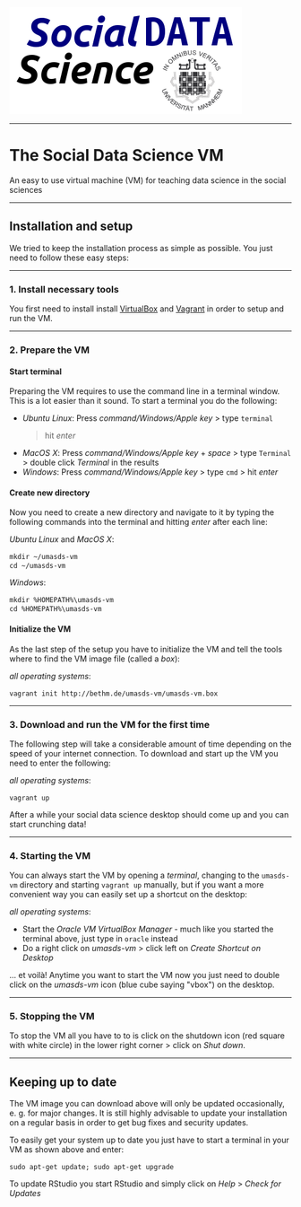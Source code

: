 ![Social Data Science](img/sds.png)

---

# The Social Data Science VM

An easy to use virtual machine (VM) for teaching data science in the 
social sciences

---

## **Installation and setup**
We tried to keep the installation process as simple as possible. You 
just need to follow these easy steps:

---

### 1. Install necessary tools
You first need to install install 
[VirtualBox](https://www.virtualbox.org/wiki/Downloads) and 
[Vagrant](https://www.vagrantup.com/downloads.html) in order to setup 
and run the VM.

---

### 2. Prepare the VM
#### Start terminal
Preparing the VM requires to use the command line in a terminal window. 
This is a lot easier than it sound. To start a terminal you do the 
following:

* *Ubuntu Linux*: Press *command/Windows/Apple key* > type `terminal` 
    > hit *enter*
* *MacOS X*: Press *command/Windows/Apple key* + *space* > type 
    `Terminal` > double click *Terminal* in the results
* *Windows*: Press *command/Windows/Apple key* > type `cmd` > hit 
    *enter*

#### Create new directory
Now you need to create a new directory and navigate to it by typing the 
following commands into the terminal and hitting *enter* after each
line:

*Ubuntu Linux* and *MacOS X*: 
```
mkdir ~/umasds-vm
cd ~/umasds-vm
```

*Windows*: 
```
mkdir %HOMEPATH%\umasds-vm
cd %HOMEPATH%\umasds-vm
```
#### Initialize the VM
As the last step of the setup you have to initialize the VM and tell the
tools where to find the VM image file (called a *box*):

*all operating systems*: 
```
vagrant init http://bethm.de/umasds-vm/umasds-vm.box
```

---

### 3. Download and run the VM for the first time
The following step will take a considerable amount of time depending on
the speed of your internet connection. To download and start up the VM 
you need to enter the following:

*all operating systems*: 
```
vagrant up
```

After a while your social data science desktop should come up and you 
can start crunching data!

---

### 4. Starting the VM
You can always start the VM by opening a *terminal*, changing to the 
`umasds-vm` directory and starting `vagrant up` manually, but if you 
want a more convenient way you can easily set up a shortcut on the 
desktop:
  
*all operating systems*:

* Start the *Oracle VM VirtualBox Manager* - much like you started the 
    terminal above, just type in `oracle` instead
* Do a right click on *umasds-vm* > click left on *Create Shortcut on 
    Desktop*

... et voilà! Anytime you want to start the VM now you just need to 
double click on the *umasds-vm* icon (blue cube saying "vbox") on the 
desktop.

---

### 5. Stopping the VM
To stop the VM all you have to to is click on the shutdown icon (red 
square with white circle) in the lower right corner > click on *Shut 
down*.

---

## Keeping up to date
The VM image you can download above will only be updated occasionally, 
e. g. for major changes. It is still highly advisable to update your
installation on a regular basis in order to get bug fixes and security 
updates. 

To easily get your system up to date you just have to start a terminal
 in your VM as shown above and enter:
```
sudo apt-get update; sudo apt-get upgrade
```

To update RStudio you start RStudio and simply click on *Help* > 
*Check for Updates*
